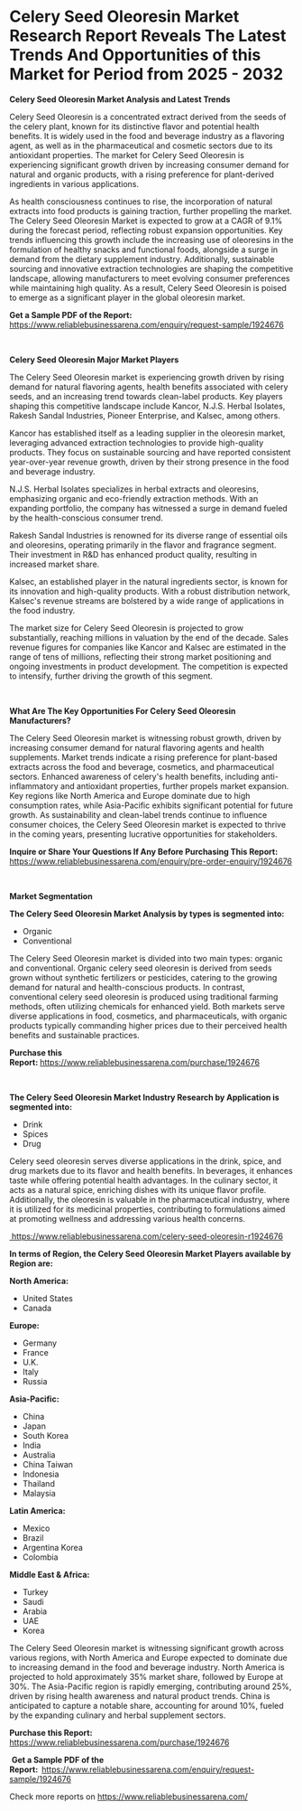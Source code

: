 <p><h1>Celery Seed Oleoresin Market Research Report Reveals The Latest Trends And Opportunities of this Market for Period from 2025 - 2032</h1></p><p><strong>Celery Seed Oleoresin Market Analysis and Latest Trends</strong></p>
<p><p>Celery Seed Oleoresin is a concentrated extract derived from the seeds of the celery plant, known for its distinctive flavor and potential health benefits. It is widely used in the food and beverage industry as a flavoring agent, as well as in the pharmaceutical and cosmetic sectors due to its antioxidant properties. The market for Celery Seed Oleoresin is experiencing significant growth driven by increasing consumer demand for natural and organic products, with a rising preference for plant-derived ingredients in various applications.</p><p>As health consciousness continues to rise, the incorporation of natural extracts into food products is gaining traction, further propelling the market. The Celery Seed Oleoresin Market is expected to grow at a CAGR of 9.1% during the forecast period, reflecting robust expansion opportunities. Key trends influencing this growth include the increasing use of oleoresins in the formulation of healthy snacks and functional foods, alongside a surge in demand from the dietary supplement industry. Additionally, sustainable sourcing and innovative extraction technologies are shaping the competitive landscape, allowing manufacturers to meet evolving consumer preferences while maintaining high quality. As a result, Celery Seed Oleoresin is poised to emerge as a significant player in the global oleoresin market.</p></p>
<p><strong>Get a Sample PDF of the Report:&nbsp;</strong> <a href="https://www.reliablebusinessarena.com/enquiry/request-sample/1924676?utm_campaign=1995&utm_medium=2&utm_source=Github&utm_content=ia&utm_term=30012025&utm_id=celery-seed-oleoresin">https://www.reliablebusinessarena.com/enquiry/request-sample/1924676</a></p>
<p>&nbsp;</p>
<p><strong>Celery Seed Oleoresin Major Market Players</strong></p>
<p><p>The Celery Seed Oleoresin market is experiencing growth driven by rising demand for natural flavoring agents, health benefits associated with celery seeds, and an increasing trend towards clean-label products. Key players shaping this competitive landscape include Kancor, N.J.S. Herbal Isolates, Rakesh Sandal Industries, Pioneer Enterprise, and Kalsec, among others.</p><p>Kancor has established itself as a leading supplier in the oleoresin market, leveraging advanced extraction technologies to provide high-quality products. They focus on sustainable sourcing and have reported consistent year-over-year revenue growth, driven by their strong presence in the food and beverage industry.</p><p>N.J.S. Herbal Isolates specializes in herbal extracts and oleoresins, emphasizing organic and eco-friendly extraction methods. With an expanding portfolio, the company has witnessed a surge in demand fueled by the health-conscious consumer trend.</p><p>Rakesh Sandal Industries is renowned for its diverse range of essential oils and oleoresins, operating primarily in the flavor and fragrance segment. Their investment in R&D has enhanced product quality, resulting in increased market share.</p><p>Kalsec, an established player in the natural ingredients sector, is known for its innovation and high-quality products. With a robust distribution network, Kalsec's revenue streams are bolstered by a wide range of applications in the food industry.</p><p>The market size for Celery Seed Oleoresin is projected to grow substantially, reaching millions in valuation by the end of the decade. Sales revenue figures for companies like Kancor and Kalsec are estimated in the range of tens of millions, reflecting their strong market positioning and ongoing investments in product development. The competition is expected to intensify, further driving the growth of this segment.</p></p>
<p>&nbsp;</p>
<p><strong>What Are The Key Opportunities For Celery Seed Oleoresin Manufacturers?</strong></p>
<p><p>The Celery Seed Oleoresin market is witnessing robust growth, driven by increasing consumer demand for natural flavoring agents and health supplements. Market trends indicate a rising preference for plant-based extracts across the food and beverage, cosmetics, and pharmaceutical sectors. Enhanced awareness of celery's health benefits, including anti-inflammatory and antioxidant properties, further propels market expansion. Key regions like North America and Europe dominate due to high consumption rates, while Asia-Pacific exhibits significant potential for future growth. As sustainability and clean-label trends continue to influence consumer choices, the Celery Seed Oleoresin market is expected to thrive in the coming years, presenting lucrative opportunities for stakeholders.</p></p>
<p><strong>Inquire or Share Your Questions If Any Before Purchasing This Report:</strong> <a href="https://www.reliablebusinessarena.com/enquiry/pre-order-enquiry/1924676?utm_campaign=1995&utm_medium=2&utm_source=Github&utm_content=ia&utm_term=30012025&utm_id=celery-seed-oleoresin">https://www.reliablebusinessarena.com/enquiry/pre-order-enquiry/1924676</a></p>
<p>&nbsp;</p>
<p><strong>Market Segmentation</strong></p>
<p><strong>The Celery Seed Oleoresin Market Analysis by types is segmented into:</strong></p>
<p><ul><li>Organic</li><li>Conventional</li></ul></p>
<p><p>The Celery Seed Oleoresin market is divided into two main types: organic and conventional. Organic celery seed oleoresin is derived from seeds grown without synthetic fertilizers or pesticides, catering to the growing demand for natural and health-conscious products. In contrast, conventional celery seed oleoresin is produced using traditional farming methods, often utilizing chemicals for enhanced yield. Both markets serve diverse applications in food, cosmetics, and pharmaceuticals, with organic products typically commanding higher prices due to their perceived health benefits and sustainable practices.</p></p>
<p><strong>Purchase this Report:&nbsp;</strong><a href="https://www.reliablebusinessarena.com/purchase/1924676?utm_campaign=1995&utm_medium=2&utm_source=Github&utm_content=ia&utm_term=30012025&utm_id=celery-seed-oleoresin">https://www.reliablebusinessarena.com/purchase/1924676</a></p>
<p>&nbsp;</p>
<p><strong>The Celery Seed Oleoresin Market Industry Research by Application is segmented into:</strong></p>
<p><ul><li>Drink</li><li>Spices</li><li>Drug</li></ul></p>
<p><p>Celery seed oleoresin serves diverse applications in the drink, spice, and drug markets due to its flavor and health benefits. In beverages, it enhances taste while offering potential health advantages. In the culinary sector, it acts as a natural spice, enriching dishes with its unique flavor profile. Additionally, the oleoresin is valuable in the pharmaceutical industry, where it is utilized for its medicinal properties, contributing to formulations aimed at promoting wellness and addressing various health concerns.</p></p>
<p><a href="https://www.reliablebusinessarena.com/celery-seed-oleoresin-r1924676?utm_campaign=1995&utm_medium=2&utm_source=Github&utm_content=ia&utm_term=30012025&utm_id=celery-seed-oleoresin">&nbsp;https://www.reliablebusinessarena.com/celery-seed-oleoresin-r1924676</a></p>
<p><strong>In terms of Region, the Celery Seed Oleoresin Market Players available by Region are:</strong></p>
<p>
    <p> <strong> North America: </strong>
        <ul>
            <li>United States</li>
            <li>Canada</li>
        </ul>
        </p> 
    <p> <strong> Europe: </strong>
        <ul>
            <li>Germany</li>
            <li>France</li>
            <li>U.K.</li>
            <li>Italy</li>
            <li>Russia</li>
        </ul>
        </p> 
    <p> <strong> Asia-Pacific: </strong>
        <ul>
            <li>China</li>
            <li>Japan</li>
            <li>South Korea</li>
            <li>India</li>
            <li>Australia</li>
            <li>China Taiwan</li>
            <li>Indonesia</li>
            <li>Thailand</li>
            <li>Malaysia</li>
        </ul>
        </p> 
    <p> <strong> Latin America: </strong>
        <ul>
            <li>Mexico</li>
            <li>Brazil</li>
            <li>Argentina Korea</li>
            <li>Colombia</li>
        </ul>
        </p> 
    <p> <strong> Middle East & Africa: </strong>
        <ul>
            <li>Turkey</li>
            <li>Saudi</li>
            <li>Arabia</li>
            <li>UAE</li>
            <li>Korea</li>
        </ul>
    </p>
    </p>
<p><p>The Celery Seed Oleoresin market is witnessing significant growth across various regions, with North America and Europe expected to dominate due to increasing demand in the food and beverage industry. North America is projected to hold approximately 35% market share, followed by Europe at 30%. The Asia-Pacific region is rapidly emerging, contributing around 25%, driven by rising health awareness and natural product trends. China is anticipated to capture a notable share, accounting for around 10%, fueled by the expanding culinary and herbal supplement sectors.</p></p>
<p><strong>Purchase this Report: </strong><a href="https://www.reliablebusinessarena.com/purchase/1924676?utm_campaign=1995&utm_medium=2&utm_source=Github&utm_content=ia&utm_term=30012025&utm_id=celery-seed-oleoresin">https://www.reliablebusinessarena.com/purchase/1924676</a></p>
<p>&nbsp;<strong>Get a Sample PDF of the Report:&nbsp;&nbsp;</strong><a href="https://www.reliablebusinessarena.com/enquiry/request-sample/1924676?utm_campaign=1995&utm_medium=2&utm_source=Github&utm_content=ia&utm_term=30012025&utm_id=celery-seed-oleoresin">https://www.reliablebusinessarena.com/enquiry/request-sample/1924676</a></p>
<p><strong></strong></p>
<p>Check more reports on <a href="https://www.reliablebusinessarena.com/?utm_campaign=1995&utm_medium=2&utm_source=Github&utm_content=ia&utm_term=30012025&utm_id=celery-seed-oleoresin">https://www.reliablebusinessarena.com/</a></p>